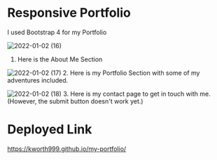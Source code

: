 # Responsive Portfolio
I used Bootstrap 4 for my Portfolio

![2022-01-02 (16)](https://user-images.githubusercontent.com/74362605/147887702-f1af7992-4568-45f3-8314-4d31b2d55adc.png)
1. Here is the About Me Section 

![2022-01-02 (17)](https://user-images.githubusercontent.com/74362605/147887720-cb3bf254-879b-431e-81a9-1134003844a6.png)
2. Here is my Portfolio Section with some of my adventures included.

![2022-01-02 (18)](https://user-images.githubusercontent.com/74362605/147887741-e4bb247d-9ee6-434c-9bf5-281d43eb3b76.png)
3. Here is my contact page to get in touch with me. (However, the submit button doesn't work yet.)

# Deployed Link
https://kworth999.github.io/my-portfolio/

